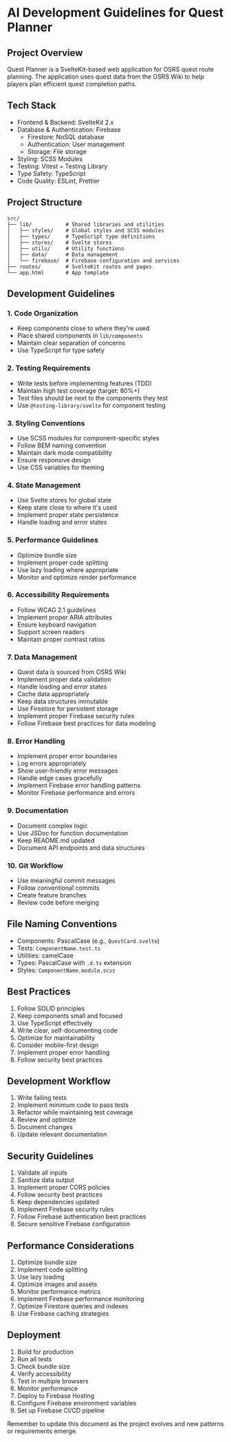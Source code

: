 # AI Development Guidelines for Quest Planner

## Project Overview
Quest Planner is a SvelteKit-based web application for OSRS quest route planning. The application uses quest data from the OSRS Wiki to help players plan efficient quest completion paths.

## Tech Stack
- Frontend & Backend: SvelteKit 2.x
- Database & Authentication: Firebase
  - Firestore: NoSQL database
  - Authentication: User management
  - Storage: File storage
- Styling: SCSS Modules
- Testing: Vitest + Testing Library
- Type Safety: TypeScript
- Code Quality: ESLint, Prettier

## Project Structure
```
src/
├── lib/           # Shared libraries and utilities
│   ├── styles/    # Global styles and SCSS modules
│   ├── types/     # TypeScript type definitions
│   ├── stores/    # Svelte stores
│   ├── utils/     # Utility functions
│   ├── data/      # Data management
│   └── firebase/  # Firebase configuration and services
├── routes/        # SvelteKit routes and pages
└── app.html       # App template
```

## Development Guidelines

### 1. Code Organization
- Keep components close to where they're used
- Place shared components in `lib/components`
- Maintain clear separation of concerns
- Use TypeScript for type safety

### 2. Testing Requirements
- Write tests before implementing features (TDD)
- Maintain high test coverage (target: 80%+)
- Test files should be next to the components they test
- Use `@testing-library/svelte` for component testing

### 3. Styling Conventions
- Use SCSS modules for component-specific styles
- Follow BEM naming convention
- Maintain dark mode compatibility
- Ensure responsive design
- Use CSS variables for theming

### 4. State Management
- Use Svelte stores for global state
- Keep state close to where it's used
- Implement proper state persistence
- Handle loading and error states

### 5. Performance Guidelines
- Optimize bundle size
- Implement proper code splitting
- Use lazy loading where appropriate
- Monitor and optimize render performance

### 6. Accessibility Requirements
- Follow WCAG 2.1 guidelines
- Implement proper ARIA attributes
- Ensure keyboard navigation
- Support screen readers
- Maintain proper contrast ratios

### 7. Data Management
- Quest data is sourced from OSRS Wiki
- Implement proper data validation
- Handle loading and error states
- Cache data appropriately
- Keep data structures immutable
- Use Firestore for persistent storage
- Implement proper Firebase security rules
- Follow Firebase best practices for data modeling

### 8. Error Handling
- Implement proper error boundaries
- Log errors appropriately
- Show user-friendly error messages
- Handle edge cases gracefully
- Implement Firebase error handling patterns
- Monitor Firebase performance and errors

### 9. Documentation
- Document complex logic
- Use JSDoc for function documentation
- Keep README.md updated
- Document API endpoints and data structures

### 10. Git Workflow
- Use meaningful commit messages
- Follow conventional commits
- Create feature branches
- Review code before merging

## File Naming Conventions
- Components: PascalCase (e.g., `QuestCard.svelte`)
- Tests: `ComponentName.test.ts`
- Utilities: camelCase
- Types: PascalCase with `.d.ts` extension
- Styles: `ComponentName.module.scss`

## Best Practices
1. Follow SOLID principles
2. Keep components small and focused
3. Use TypeScript effectively
4. Write clear, self-documenting code
5. Optimize for maintainability
6. Consider mobile-first design
7. Implement proper error handling
8. Follow security best practices

## Development Workflow
1. Write failing tests
2. Implement minimum code to pass tests
3. Refactor while maintaining test coverage
4. Review and optimize
5. Document changes
6. Update relevant documentation

## Security Guidelines
1. Validate all inputs
2. Sanitize data output
3. Implement proper CORS policies
4. Follow security best practices
5. Keep dependencies updated
6. Implement Firebase security rules
7. Follow Firebase authentication best practices
8. Secure sensitive Firebase configuration

## Performance Considerations
1. Optimize bundle size
2. Implement code splitting
3. Use lazy loading
4. Optimize images and assets
5. Monitor performance metrics
6. Implement Firebase performance monitoring
7. Optimize Firestore queries and indexes
8. Use Firebase caching strategies

## Deployment
1. Build for production
2. Run all tests
3. Check bundle size
4. Verify accessibility
5. Test in multiple browsers
6. Monitor performance
7. Deploy to Firebase Hosting
8. Configure Firebase environment variables
9. Set up Firebase CI/CD pipeline

Remember to update this document as the project evolves and new patterns or requirements emerge. 